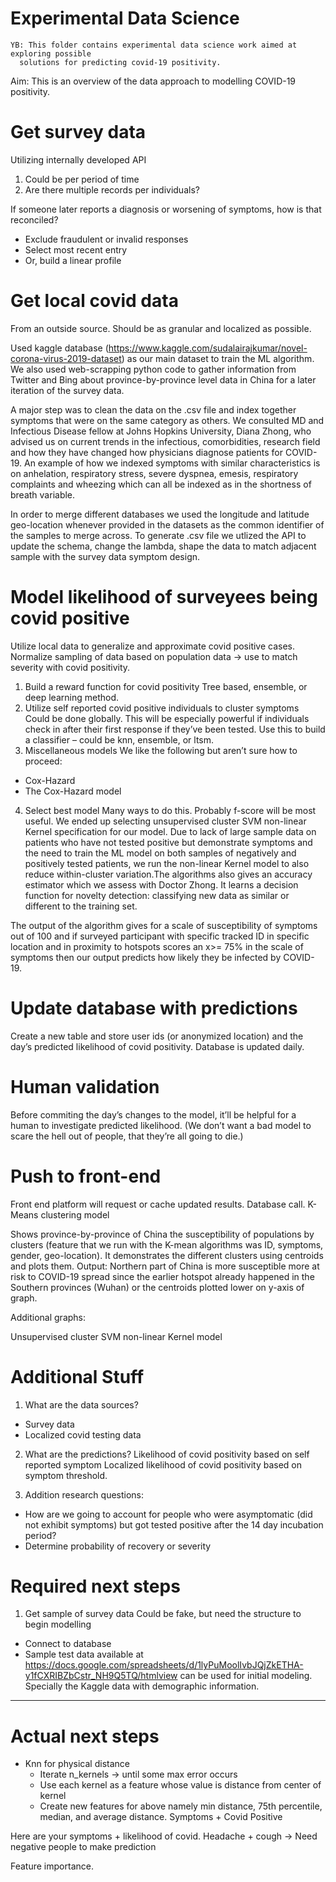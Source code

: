 # Experimental Data Science
```
YB: This folder contains experimental data science work aimed at exploring possible
  solutions for predicting covid-19 positivity.
```

Aim: This is an overview of the data approach to modelling COVID-19 positivity.

# Get survey data
Utilizing internally developed API
1. Could be per period of time
2. Are there multiple records per individuals?

If someone later reports a diagnosis or worsening of symptoms, how is that reconciled?
- Exclude fraudulent or invalid responses
- Select most recent entry
- Or, build a linear profile

# Get local covid data
From an outside source. Should be as granular and localized as possible.

Used kaggle database (https://www.kaggle.com/sudalairajkumar/novel-corona-virus-2019-dataset) as our main dataset to train the ML algorithm. We also used web-scrapping python code to gather information from Twitter and Bing about province-by-province level data in China for a later iteration of the survey data.

A major step was to clean the data on the .csv file and index together symptoms that were on the same category as others. We consulted MD and Infectious Disease fellow at Johns Hopkins University, Diana Zhong, who advised us on current trends in the infectious, comorbidities, research field and how they have changed how physicians diagnose patients for COVID-19. An example of how we indexed symptoms with similar characteristics is on anhelation, respiratory stress, severe dyspnea, emesis, respiratory complaints and wheezing which can all be indexed as in the shortness of breath variable.

In order to merge different databases we used the longitude and latitude geo-location whenever provided in the datasets as the common identifier of the samples to merge across.
To generate .csv file we utlized the API to update the schema, change the lambda, shape the data to match adjacent sample with the survey data symptom design.

# Model likelihood of surveyees being covid positive
Utilize local data to generalize and approximate covid positive cases. Normalize sampling of data based on population data → use to match severity with covid positivity.
1. Build a reward function for covid positivity
Tree based, ensemble, or deep learning method.
2. Utilize self reported covid positive individuals to cluster symptoms
Could be done globally. This will be especially powerful if individuals check in after their first response if they’ve been tested. Use this to build a classifier – could be knn, ensemble, or ltsm.
3. Miscellaneous models
We like the following but aren’t sure how to proceed:
- Cox-Hazard
- The Cox-Hazard model
4. Select best model
Many ways to do this. Probably f-score will be most useful. We ended up selecting unsupervised cluster SVM non-linear Kernel specification for our model. Due to lack of large sample data on patients who have not tested positive but demonstrate symptoms and the need to train the ML model on both samples of negatively and positively tested patients, we run the non-linear Kernel model to also reduce within-cluster variation.The algorithms also gives an accuracy estimator which we assess with Doctor Zhong. It learns a decision function for novelty detection: classifying new data as similar or different to the training set.

The output of the algorithm gives for a scale of susceptibility of symptoms out of 100 and if surveyed participant with specific tracked ID in specific location and in proximity to hotspots scores an x>= 75% in the scale of symptoms then our output predicts how likely they be infected by COVID-19.

# Update database with predictions
Create a new table and store user ids (or anonymized location) and the day’s predicted likelihood of covid positivity. Database is updated daily.

# Human validation
Before commiting the day’s changes to the model, it’ll be helpful for a human to investigate predicted likelihood. (We don’t want a bad model to scare the hell out of people, that they’re all going to die.)

# Push to front-end
Front end platform will request or cache updated results.
Database call.
K-Means clustering model


Shows province-by-province of China the susceptibility of populations by clusters (feature that we run with the K-mean algorithms was ID, symptoms, gender, geo-location). It demonstrates the different clusters using centroids and plots them.
Output:  Northern part of China is more susceptible more at risk to COVID-19 spread since the earlier hotspot already happened in the Southern provinces (Wuhan) or the centroids plotted lower on y-axis of graph.


Additional graphs:





Unsupervised cluster SVM non-linear Kernel model



# Additional Stuff
1. What are the data sources?
  - Survey data
  - Localized covid testing data

2. What are the predictions?
Likelihood of covid positivity based on self reported symptom
Localized likelihood of covid positivity based on symptom threshold.

3. Addition research questions:
- How are we going to account for people who were asymptomatic (did not exhibit symptoms) but got tested positive after the 14 day incubation period?
- Determine probability of recovery or severity


# Required next steps
1. Get sample of survey data
Could be fake, but need the structure to begin modelling
- Connect to database
- Sample test data available at https://docs.google.com/spreadsheets/d/1lyPuMoolIvbJQjZkETHA-y1fCXRIBZbCstr_NH9Q5TQ/htmlview can be used for initial modeling. Specially the Kaggle data with demographic information.


-----

# Actual next steps
- Knn for physical distance
  * Iterate n_kernels → until some max error occurs
  * Use each kernel as a feature whose value is distance from center of kernel
  * Create new features for above namely min distance, 75th percentile, median, and average distance.
Symptoms + Covid Positive


Here are your symptoms + likelihood of covid.
Headache + cough → Need negative people to make prediction

Feature importance.
